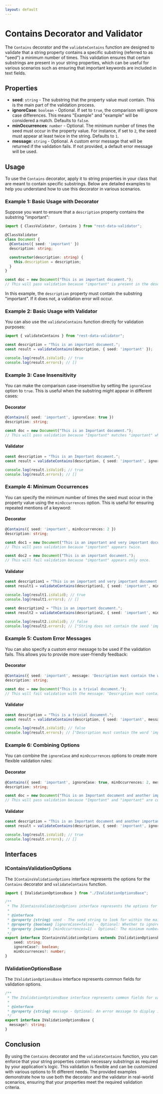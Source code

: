 ```yaml
---
layout: default
---
```


# Contains Decorator and Validator

The `Contains` decorator and the `validateContains` function are designed to validate that a string property contains a specific substring (referred to as "seed") a minimum number of times. This validation ensures that certain substrings are present in your string properties, which can be useful for various scenarios such as ensuring that important keywords are included in text fields.

## Properties

- **seed**: `string` - The substring that the property value must contain. This is the main part of the validation process.
- **ignoreCase**: `boolean` - Optional. If set to `true`, the comparison will ignore case differences. This means "Example" and "example" will be considered a match. Defaults to `false`.
- **minOccurrences**: `number` - Optional. The minimum number of times the seed must occur in the property value. For instance, if set to `2`, the seed must appear at least twice in the string. Defaults to `1`.
- **message**: `string` - Optional. A custom error message that will be returned if the validation fails. If not provided, a default error message will be used.

## Usage

To use the `Contains` decorator, apply it to string properties in your class that are meant to contain specific substrings. Below are detailed examples to help you understand how to use this decorator in various scenarios.

### Example 1: Basic Usage with Decorator

Suppose you want to ensure that a `description` property contains the substring "important":

```typescript
import { ClassValidator, Contains } from "rest-data-validator";

@ClassValidator
class Document {
  @Contains({ seed: 'important' })
  description: string;

  constructor(description: string) {
    this.description = description;
  }
}

const doc = new Document("This is an important document.");
// This will pass validation because "important" is present in the description.
```

In this example, the `description` property must contain the substring "important". If it does not, a validation error will occur.

### Example 2: Basic Usage with Validator

You can also use the `validateContains` function directly for validation purposes:

```typescript
import { validateContains } from "rest-data-validator";

const description = "This is an important document.";
const result = validateContains(description, { seed: 'important' });

console.log(result.isValid); // true
console.log(result.errors); // []
```

### Example 3: Case Insensitivity

You can make the comparison case-insensitive by setting the `ignoreCase` option to `true`. This is useful when the substring might appear in different cases:

#### Decorator

```typescript
@Contains({ seed: 'important', ignoreCase: true })
description: string;

const doc = new Document("This is an Important document.");
// This will pass validation because "Important" matches "important" when case is ignored.
```

#### Validator

```typescript
const description = "This is an Important document.";
const result = validateContains(description, { seed: 'important', ignoreCase: true });

console.log(result.isValid); // true
console.log(result.errors); // []
```

### Example 4: Minimum Occurrences

You can specify the minimum number of times the seed must occur in the property value using the `minOccurrences` option. This is useful for ensuring repeated mentions of a keyword:

#### Decorator

```typescript
@Contains({ seed: 'important', minOccurrences: 2 })
description: string;

const doc1 = new Document("This is an important and very important document.");
// This will pass validation because "important" appears twice.

const doc2 = new Document("This is an important document.");
// This will fail validation because "important" appears only once.
```

#### Validator

```typescript
const description1 = "This is an important and very important document.";
const result1 = validateContains(description1, { seed: 'important', minOccurrences: 2 });

console.log(result1.isValid); // true
console.log(result1.errors); // []

const description2 = "This is an important document.";
const result2 = validateContains(description2, { seed: 'important', minOccurrences: 2 });

console.log(result2.isValid); // false
console.log(result2.errors); // ["String does not contain the seed 'important' at least 2 times."]
```

### Example 5: Custom Error Messages

You can also specify a custom error message to be used if the validation fails. This allows you to provide more user-friendly feedback:

#### Decorator

```typescript
@Contains({ seed: 'important', message: 'Description must contain the word "important"' })
description: string;

const doc = new Document("This is a trivial document.");
// This will fail validation with the message: "Description must contain the word 'important'".
```

#### Validator

```typescript
const description = "This is a trivial document.";
const result = validateContains(description, { seed: 'important', message: 'Description must contain the word "important"' });

console.log(result.isValid); // false
console.log(result.errors); // ["Description must contain the word 'important'"]
```

### Example 6: Combining Options

You can combine the `ignoreCase` and `minOccurrences` options to create more flexible validation rules:

#### Decorator

```typescript
@Contains({ seed: 'important', ignoreCase: true, minOccurrences: 2, message: 'Description must contain the word "important" at least twice' })
description: string;

const doc = new Document("This is an Important document and another important note.");
// This will pass validation because "Important" and "important" are considered the same, appearing twice.
```

#### Validator

```typescript
const description = "This is an Important document and another important note.";
const result = validateContains(description, { seed: 'important', ignoreCase: true, minOccurrences: 2, message: 'Description must contain the word "important" at least twice' });

console.log(result.isValid); // true
console.log(result.errors); // []
```

## Interfaces

### IContainsValidationOptions

The `IContainsValidationOptions` interface represents the options for the `Contains` decorator and `validateContains` function.

```typescript
import { IValidationOptionsBase } from "./IValidationOptionsBase";

/**
 * The IContainsValidationOptions interface represents the options for validating if a string contains a specific seed.
 *
 * @interface
 * @property {string} seed - The seed string to look for within the main string. This is a required property.
 * @property {boolean} [ignoreCase=false] - Optional: Whether to ignore case when comparing. Defaults to false.
 * @property {number} [minOccurrences=1] - Optional: The minimum number of occurrences of the seed in the string. Defaults to 1.
 */
export interface IContainsValidationOptions extends IValidationOptionsBase {
    seed: string;
    ignoreCase?: boolean;
    minOccurrences?: number;
}
```

### IValidationOptionsBase

The `IValidationOptionsBase` interface represents common fields for validation options.

```typescript
/**
 * The IValidationOptionsBase interface represents common fields for validation options.
 *
 * @interface
 * @property {string} message - Optional: An error message to display if the validation fails. If not provided, a default error message is used.
 */
export interface IValidationOptionsBase {
  message?: string;
}
```

## Conclusion

By using the `Contains` decorator and the `validateContains` function, you can enforce that your string properties contain necessary substrings as required by your application's logic. This validation is flexible and can be customized with various options to fit different needs. The provided examples demonstrate how to use both the decorator and the validator in real-world scenarios, ensuring that your properties meet the required validation criteria.
